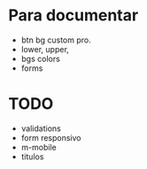 # Para documentar

-   btn bg custom pro.
-   lower, upper,
-   bgs colors
-   forms

# TODO

-   validations
-   form responsivo
-   m-mobile
-   titulos

